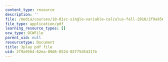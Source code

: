 ```yaml
---
content_type: resource
description: ''
file: /media/courses/18-01sc-single-variable-calculus-fall-2010/2f9a956462ea89d6852402f75d54317e_55ncRlBZstA.pdf
file_type: application/pdf
learning_resource_types: []
ocw_type: OCWFile
parent_uid: null
resourcetype: Document
title: 3play pdf file
uid: 2f9a9564-62ea-89d6-8524-02f75d54317e
---
```

